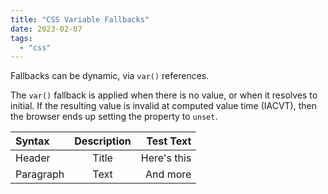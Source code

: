 ```yaml
---
title: "CSS Variable Fallbacks"
date: 2023-02-07
tags:
  - "css"
---
```


Fallbacks can be dynamic, via `var()` references.

The `var()` fallback is applied when there is no value, or when it resolves to initial. If the resulting value is invalid at computed value time (IACVT), then the browser ends up setting the property to `unset`.

| Syntax    | Description |   Test Text |
| :-------- | :---------: | ----------: |
| Header    |    Title    | Here's this |
| Paragraph |    Text     |    And more |
